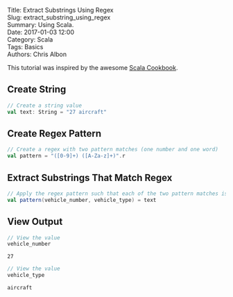 Title: Extract Substrings Using Regex  
Slug: extract_substring_using_regex  
Summary: Using Scala.  
Date: 2017-01-03 12:00  
Category: Scala  
Tags: Basics  
Authors: Chris Albon

This tutorial was inspired by the awesome [Scala Cookbook](http://amzn.to/2lxbrxN).

## Create String


```scala
// Create a string value
val text: String = "27 aircraft"
```

## Create Regex Pattern


```scala
// Create a regex with two pattern matches (one number and one word)
val pattern = "([0-9]+) ([A-Za-z]+)".r
```

## Extract Substrings That Match Regex


```scala
// Apply the regex pattern such that each of the two pattern matches is assigned to a seperate value
val pattern(vehicle_number, vehicle_type) = text
```

## View Output


```scala
// View the value
vehicle_number
```




    27




```scala
// View the value
vehicle_type
```




    aircraft
